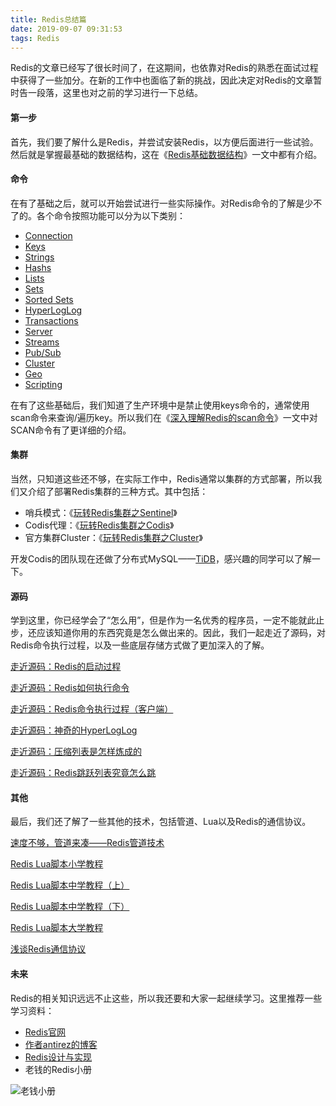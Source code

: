 ```yaml
---
title: Redis总结篇
date: 2019-09-07 09:31:53
tags: Redis
---
```


Redis的文章已经写了很长时间了，在这期间，也依靠对Redis的熟悉在面试过程中获得了一些加分。在新的工作中也面临了新的挑战，因此决定对Redis的文章暂时告一段落，这里也对之前的学习进行一下总结。<!-- more -->

#### 第一步

首先，我们要了解什么是Redis，并尝试安装Redis，以方便后面进行一些试验。然后就是掌握最基础的数据结构，这在《[Redis基础数据结构](https://jackeyzhe.github.io/2018/09/17/Redis%E5%9F%BA%E7%A1%80%E6%95%B0%E6%8D%AE%E7%BB%93%E6%9E%84/)》一文中都有介绍。

#### 命令

在有了基础之后，就可以开始尝试进行一些实际操作。对Redis命令的了解是少不了的。各个命令按照功能可以分为以下类别：

- [Connection](https://jackeyzhe.github.io/2018/09/19/Redis命令详解：Connection/)
- [Keys](https://jackeyzhe.github.io/2018/09/22/Redis%E5%91%BD%E4%BB%A4%E8%AF%A6%E8%A7%A3%EF%BC%9AKeys/)
- [Strings](https://jackeyzhe.github.io/2018/10/07/Redis%E5%91%BD%E4%BB%A4%E8%AF%A6%E8%A7%A3%EF%BC%9AStrings/)
- [Hashs](https://jackeyzhe.github.io/2018/11/22/Redis%E5%91%BD%E4%BB%A4%E8%AF%A6%E8%A7%A3%EF%BC%9AHashs/)
- [Lists](https://jackeyzhe.github.io/2018/11/23/Redis%E5%91%BD%E4%BB%A4%E8%AF%A6%E8%A7%A3%EF%BC%9ALists/)
- [Sets](https://jackeyzhe.github.io/2018/12/19/Redis%E5%91%BD%E4%BB%A4%E8%AF%A6%E8%A7%A3%EF%BC%9ASets/)
- [Sorted Sets](https://jackeyzhe.github.io/2019/01/06/Redis%E5%91%BD%E4%BB%A4%E8%AF%A6%E8%A7%A3%EF%BC%9ASorted-Sets/)
- [HyperLogLog](https://jackeyzhe.github.io/2019/01/15/Redis%E5%91%BD%E4%BB%A4%E8%AF%A6%E8%A7%A3%EF%BC%9AHyperLogLog/)
- [Transactions](https://jackeyzhe.github.io/2019/03/04/Redis%E5%91%BD%E4%BB%A4%E8%AF%A6%E8%A7%A3%EF%BC%9ATransactions/)
- [Server](https://jackeyzhe.github.io/2019/07/01/Redis%E5%91%BD%E4%BB%A4%E8%AF%A6%E8%A7%A3%EF%BC%9AServer/)
- [Streams](https://jackeyzhe.github.io/2019/07/01/Redis%E5%91%BD%E4%BB%A4%E8%AF%A6%E8%A7%A3%EF%BC%9AStreams/)
- [Pub/Sub](https://jackeyzhe.github.io/2019/08/28/Redis%E5%91%BD%E4%BB%A4%E8%AF%A6%E8%A7%A3%EF%BC%9APub-Sub/)
- [Cluster](https://jackeyzhe.github.io/2019/08/28/Redis%E5%91%BD%E4%BB%A4%E8%AF%A6%E8%A7%A3%EF%BC%9ACluster/)
- [Geo](https://jackeyzhe.github.io/2019/09/06/Redis%E5%91%BD%E4%BB%A4%E8%AF%A6%E8%A7%A3%EF%BC%9AGeo/)
- [Scripting](https://jackeyzhe.github.io/2019/06/10/Redis-Lua%E8%84%9A%E6%9C%AC%E4%B8%AD%E5%AD%A6%E6%95%99%E7%A8%8B%EF%BC%88%E4%B8%8A%EF%BC%89/)

在有了这些基础后，我们知道了生产环境中是禁止使用keys命令的，通常使用scan命令来查询/遍历key。所以我们在《[深入理解Redis的scan命令](https://jackeyzhe.github.io/2018/09/26/%E6%B7%B1%E5%85%A5%E7%90%86%E8%A7%A3Redis%E7%9A%84scan%E5%91%BD%E4%BB%A4/)》一文中对SCAN命令有了更详细的介绍。

#### 集群

当然，只知道这些还不够，在实际工作中，Redis通常以集群的方式部署，所以我们又介绍了部署Redis集群的三种方式。其中包括：

- 哨兵模式：《[玩转Redis集群之Sentinel](https://jackeyzhe.github.io/2018/11/04/玩转Redis集群之Sentinel/)》
- Codis代理：《[玩转Redis集群之Codis](https://jackeyzhe.github.io/2018/11/14/%E7%8E%A9%E8%BD%ACRedis%E9%9B%86%E7%BE%A4%E4%B9%8BCodis/)》
- 官方集群Cluster：《[玩转Redis集群之Cluster](https://jackeyzhe.github.io/2018/11/27/%E7%8E%A9%E8%BD%ACRedis%E9%9B%86%E7%BE%A4%E4%B9%8BCluster/)》

开发Codis的团队现在还做了分布式MySQL——[TiDB](https://github.com/pingcap/tidb)，感兴趣的同学可以了解一下。

#### 源码

学到这里，你已经学会了“怎么用”，但是作为一名优秀的程序员，一定不能就此止步，还应该知道你用的东西究竟是怎么做出来的。因此，我们一起走近了源码，对Redis命令执行过程，以及一些底层存储方式做了更加深入的了解。

[走近源码：Redis的启动过程](https://jackeyzhe.github.io/2019/01/04/%E8%B5%B0%E8%BF%91%E6%BA%90%E7%A0%81%EF%BC%9ARedis%E7%9A%84%E5%90%AF%E5%8A%A8%E8%BF%87%E7%A8%8B/)

[走近源码：Redis如何执行命令](https://jackeyzhe.github.io/2019/01/05/%E8%B5%B0%E8%BF%91%E6%BA%90%E7%A0%81%EF%BC%9ARedis%E5%A6%82%E4%BD%95%E6%89%A7%E8%A1%8C%E5%91%BD%E4%BB%A4/)

[走近源码：Redis命令执行过程（客户端）](https://jackeyzhe.github.io/2019/01/12/%E8%B5%B0%E8%BF%91%E6%BA%90%E7%A0%81%EF%BC%9ARedis%E5%91%BD%E4%BB%A4%E6%89%A7%E8%A1%8C%E8%BF%87%E7%A8%8B%EF%BC%88%E5%AE%A2%E6%88%B7%E7%AB%AF%EF%BC%89/)

[走近源码：神奇的HyperLogLog](https://jackeyzhe.github.io/2019/02/26/%E8%B5%B0%E8%BF%91%E6%BA%90%E7%A0%81%EF%BC%9A%E7%A5%9E%E5%A5%87%E7%9A%84HyperLogLog/)

[走近源码：压缩列表是怎样炼成的](https://jackeyzhe.github.io/2019/03/23/%E8%B5%B0%E8%BF%91%E6%BA%90%E7%A0%81%EF%BC%9A%E5%8E%8B%E7%BC%A9%E5%88%97%E8%A1%A8%E6%98%AF%E6%80%8E%E6%A0%B7%E7%82%BC%E6%88%90%E7%9A%84/)

[走近源码：Redis跳跃列表究竟怎么跳](https://jackeyzhe.github.io/2019/04/18/%E8%B5%B0%E8%BF%91%E6%BA%90%E7%A0%81%EF%BC%9ARedis%E8%B7%B3%E8%B7%83%E5%88%97%E8%A1%A8%E7%A9%B6%E7%AB%9F%E6%80%8E%E4%B9%88%E8%B7%B3/)

#### 其他

最后，我们还了解了一些其他的技术，包括管道、Lua以及Redis的通信协议。

[速度不够，管道来凑——Redis管道技术](https://jackeyzhe.github.io/2019/04/27/%E9%80%9F%E5%BA%A6%E4%B8%8D%E5%A4%9F%EF%BC%8C%E7%AE%A1%E9%81%93%E6%9D%A5%E5%87%91%E2%80%94%E2%80%94Redis%E7%AE%A1%E9%81%93%E6%8A%80%E6%9C%AF/)

[Redis Lua脚本小学教程](https://jackeyzhe.github.io/2019/05/13/Redis-Lua%E8%84%9A%E6%9C%AC%E5%B0%8F%E5%AD%A6%E6%95%99%E7%A8%8B/)

[Redis Lua脚本中学教程（上）](https://jackeyzhe.github.io/2019/06/10/Redis-Lua%E8%84%9A%E6%9C%AC%E4%B8%AD%E5%AD%A6%E6%95%99%E7%A8%8B%EF%BC%88%E4%B8%8A%EF%BC%89/)

[Redis Lua脚本中学教程（下）](https://jackeyzhe.github.io/2019/06/16/Redis-Lua%E8%84%9A%E6%9C%AC%E4%B8%AD%E5%AD%A6%E6%95%99%E7%A8%8B%EF%BC%88%E4%B8%8B%EF%BC%89/)

[Redis Lua脚本大学教程](https://jackeyzhe.github.io/2019/06/17/Redis-Lua%E8%84%9A%E6%9C%AC%E5%A4%A7%E5%AD%A6%E6%95%99%E7%A8%8B/)

[浅谈Redis通信协议](https://jackeyzhe.github.io/2019/06/23/%E6%B5%85%E8%B0%88Redis%E9%80%9A%E4%BF%A1%E5%8D%8F%E8%AE%AE/)

#### 未来

Redis的相关知识远远不止这些，所以我还要和大家一起继续学习。这里推荐一些学习资料：

- [Redis官网](https://redis.io/)
- [作者antirez的博客](http://antirez.com/latest/0)
- [Redis设计与实现](https://book.douban.com/subject/25900156/)
- 老钱的Redis小册

![老钱小册](https://res.cloudinary.com/dxydgihag/image/upload/v1567827703/Blog/Redis/%E8%80%81%E9%92%B1Redis.png)


